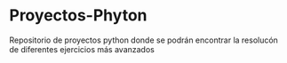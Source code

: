 # Proyectos-Phyton
Repositorio de proyectos python donde se podrán encontrar la resolucón de diferentes ejercicios más avanzados
